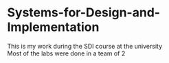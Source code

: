 # Systems-for-Design-and-Implementation
This is my work during the SDI course at the university <br/>
Most of the labs were done in a team of 2
